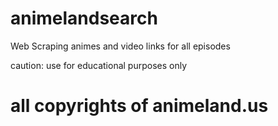 # animelandsearch
Web Scraping animes and video links for all episodes

caution: use for educational purposes only

# all copyrights of animeland.us
